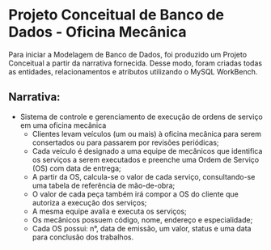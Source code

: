 # Projeto Conceitual de Banco de Dados - Oficina Mecânica

Para iniciar a Modelagem de Banco de Dados, foi produzido um Projeto Conceitual a partir da narrativa fornecida. Desse modo, foram criadas todas as entidades, relacionamentos e atributos utilizando o MySQL WorkBench.

## Narrativa:
* Sistema de controle e gerenciamento de execução de ordens de serviço em uma oficina mecânica
  - Clientes levam veículos (um ou mais) à oficina mecânica para serem consertados ou para passarem por revisões periódicas;
  - Cada veículo é designado a uma equipe de mecânicos que identifica os serviços a serem executados e preenche uma Ordem de Serviço (OS) com data de entrega;
  - A partir da OS, calcula-se o valor de cada serviço, consultando-se uma tabela de referência de mão-de-obra;
  - O valor de cada peça também irá compor a OS do cliente que autoriza a execução dos serviços;
  - A mesma equipe avalia e executa os serviços;
  - Os mecânicos possuem código, nome, endereço e especialidade;
  - Cada OS possui: n°, data de emissão, um valor, status e uma data para conclusão dos trabalhos.
